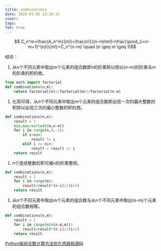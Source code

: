 ```yaml
---
title: combinations
date: 2020-01-05 13:28:31
cover:
tags:
TeX: true
---
```



$$ C_n^m=\frac{A_n^m}{m!}=\frac{n!}{(n-m)!m!}=\frac{\prod_{i=n-m+1}^{n}i}{m!}=C_n^{n-m} \quad (n \geq m \geq 1)$$

结论：
1. 从n个不同元素中取出m个元素的组合数即n的阶乘除以除以(n-m)的阶乘与m的阶乘的积的商。

```py
from math import factorial
def combinations(n,m):
    return factorial(n)//factorial(m)//factorial(n-m)
```

1. 化简可得，从n个不同元素中取出m个元素的组合数即出现一次的偏大整数的积除以出现三次的偏小整数的积的商。

```py
def combinations(n,m):
    result = 1
    min,max=sorted((m,n-m))
    for i in range(n,0,-1):
        if i>max:
            result *= i
        elif i <= min:
            result = result // i
    return result
```

1. n个连续整数的积可被n的阶乘整除。

```py
def combinations(n,m):
    result = 1
    for i in range(m):
        result=result*(n-i)//(i+1)
    return result
```

1. 从n个不同元素中取出m个元素的组合数与从n个不同元素中取出(n-m)个元素的组合数相等。

```py
def combinations(n,m):
    result = 1
    for i in range(min(n-m,m)):
        result=result*(n-i)//(i+1)
    return result
```

[Python版组合数计算方法优化思路和源码](https://mp.weixin.qq.com/s?__biz=MzI4MzM2MDgyMQ==&mid=2247484700&idx=1&sn=a92cd5b572f3426215c5077edd911566&chksm=eb8aae46dcfd27504c6c32c3c2b7d12756b97b2850354366e7841ca71df38e9590891dea9c5f&mpshare=1&scene=1&srcid=0105CnjEy8AVCvacDDGmaD2l&sharer_sharetime=1578196700974&sharer_shareid=3726fbb92179608ce6915a88bf3209c9&exportkey=AeVJmUCXvaPlGzrSnNstWZE%3D&pass_ticket=BTWnZASExfQ2s44l%2Faa1gGcF8st07sk22Ohh%2BQylaMjuas6mCV6xn8HzMRrOrhta#rd)